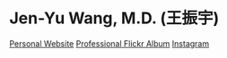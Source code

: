 # Jen-Yu Wang, M.D. (王振宇)

[Personal Website](https://www.jen-yu-evolves.com/)
[Professional Flickr Album](https://www.flickr.com/photos/oscar56312/albums)
[Instagram](https://www.instagram.com/wang_photograph/)
